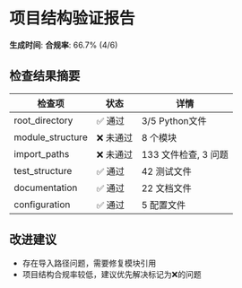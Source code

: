 
# 项目结构验证报告

**生成时间**: 
**合规率**: 66.7% (4/6)

## 检查结果摘要

| 检查项 | 状态 | 详情 |
|--------|------|------|
| root_directory | ✅ 通过 | 3/5 Python文件 |
| module_structure | ❌ 未通过 | 8 个模块 |
| import_paths | ❌ 未通过 | 133 文件检查, 3 问题 |
| test_structure | ✅ 通过 | 42 测试文件 |
| documentation | ✅ 通过 | 22 文档文件 |
| configuration | ✅ 通过 | 5 配置文件 |


## 改进建议

- 存在导入路径问题，需要修复模块引用
- 项目结构合规率较低，建议优先解决标记为❌的问题
